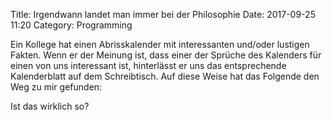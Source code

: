 Title: Irgendwann landet man immer bei der Philosophie
Date: 2017-09-25 11:20
Category: Programming

Ein Kollege hat einen Abrisskalender mit interessanten und/oder lustigen Fakten. Wenn er der Meinung ist, dass einer der Sprüche des Kalenders für einen von uns interessant ist, hinterlässt er uns das entsprechende Kalenderblatt auf dem Schreibtisch. Auf diese Weise hat das Folgende den Weg zu mir gefunden:

Ist das wirklich so?

